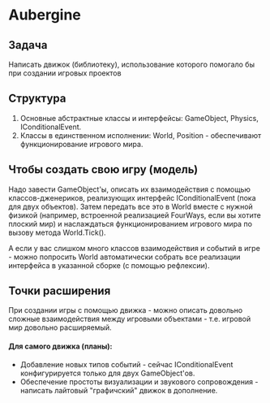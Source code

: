 # Aubergine
 
## Задача
Написать движок (библиотеку), использование которого помогало бы при создании игровых проектов

## Структура
1. Основные абстрактные классы и интерфейсы: GameObject, Physics, IConditionalEvent.
2. Классы в единственном исполнении: World, Position - обеспечивают функционирование игрового мира.

## Чтобы создать свою игру (модель)
Надо завести GameObject'ы, описать их взаимодействия с помощью классов-дженериков, реализующих интерфейс IConditionalEvent (пока для двух объектов). Затем передать все это в World вместе с нужной физикой (например, встроенной реализацией FourWays, если вы хотите плоский мир) и наслаждаться функционированием игрового мира по вызову метода World.Tick().

А если у вас слишком много классов взаимодействия и событий в игре - можно попросить World автоматически собрать все реализации интерфейса в указанной сборке (с помощью рефлексии).

## Точки расширения
При создании игры с помощью движка - можно описать довольно сложные взаимодействия между игровыми объектами - т.е. игровой мир довольно расширяемый.

#### Для самого движка (планы):
- Добавление новых типов событий - сейчас IConditionalEvent конфигурируется только для двух GameObject'ов.
- Обеспечение простоты визуализации и звукового сопровождения - написать лайтовый "графичский" движок в дополнение.
